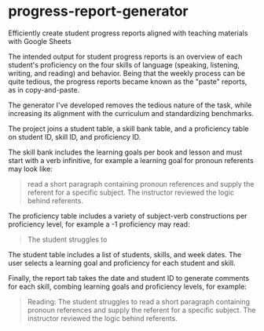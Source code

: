 # progress-report-generator
Efficiently create student progress reports aligned with teaching materials with Google Sheets

The intended output for student progress reports is an overview of each student's proficiency on the four skills of language (speaking, listening, writing, and reading) and behavior. Being that the weekly process can be quite tedious, the progress reports became known as the "paste" reports, as in copy-and-paste.

The generator I've developed removes the tedious nature of the task, while increasing its alignment with the curriculum and standardizing benchmarks.

The project joins a student table, a skill bank table, and a proficiency table on student ID, skill ID, and proficiency ID.

The skill bank includes the learning goals per book and lesson and must start with a verb infinitive, for example a learning goal for pronoun referents may look like:

> read a short paragraph containing pronoun references and supply the referent for a specific subject. The instructor reviewed the logic behind referents.

The proficiency table includes a variety of subject-verb constructions per proficiency level, for example a -1 proficiency may read:

> The student struggles to

The student table includes a list of students, skills, and week dates. The user selects a learning goal and proficiency for each student and skill.

Finally, the report tab takes the date and student ID to generate comments for each skill, combing learning goals and proficiency levels, for example:

> Reading: The student struggles to read a short paragraph containing pronoun references and supply the referent for a specific subject. The instructor reviewed the logic behind referents.
